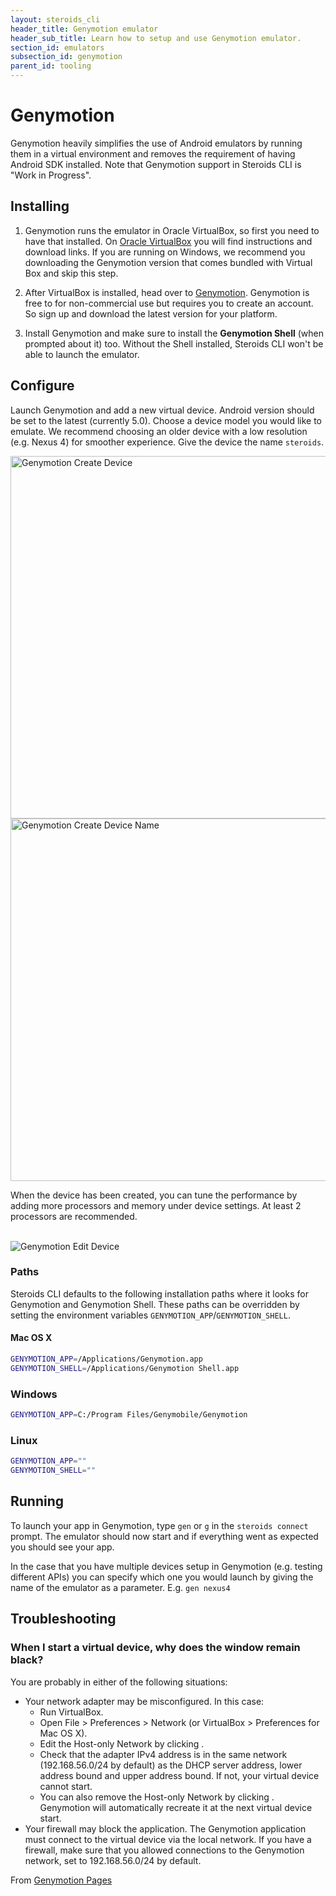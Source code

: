 ```yaml
---
layout: steroids_cli
header_title: Genymotion emulator
header_sub_title: Learn how to setup and use Genymotion emulator.
section_id: emulators
subsection_id: genymotion
parent_id: tooling
---
```

# Genymotion

Genymotion heavily simplifies the use of Android emulators by running them in a virtual environment and removes the requirement of having Android SDK installed.
Note that Genymotion support in Steroids CLI is "Work in Progress".

## Installing

1. Genymotion runs the emulator in Oracle VirtualBox, so first you need to have that installed. On [Oracle VirtualBox](https://www.virtualbox.org/) you will find instructions and download links. If you are running on Windows, we recommend you downloading the Genymotion version that comes bundled with Virtual Box and skip this step.

2. After VirtualBox is installed, head over to [Genymotion](http://www.genymotion.com/). Genymotion is free to for non-commercial use but requires you to create an account. So sign up and download the latest version for your platform.

3. Install Genymotion and make sure to install the **Genymotion Shell** (when prompted about it) too. Without the Shell installed, Steroids CLI won't be able to launch the emulator.

## Configure

Launch Genymotion and add a new virtual device. Android version should be set to the latest (currently 5.0). Choose a device model you would like to emulate. We recommend choosing an older device with a low resolution (e.g. Nexus 4) for smoother experience. Give the device the name `steroids`.

<img src="/img/tooling/emulators/genymotion-create-1.png" alt="Genymotion Create Device" height="580" width="790">

<img src="/img/tooling/emulators/genymotion-create-2.png" alt="Genymotion Create Device Name" height="580" width="790">

When the device has been created, you can tune the performance by adding more processors and memory under device settings. At least 2 processors are recommended.

<br>
<img src="/img/tooling/emulators/genymotion-edit.png" alt="Genymotion Edit Device">

### Paths

Steroids CLI defaults to the following installation paths where it looks for Genymotion and Genymotion Shell.
These paths can be overridden by setting the environment variables `GENYMOTION_APP`/`GENYMOTION_SHELL`.

#### Mac OS X
```bash
GENYMOTION_APP=/Applications/Genymotion.app
GENYMOTION_SHELL=/Applications/Genymotion Shell.app
```

### Windows
```bash
GENYMOTION_APP=C:/Program Files/Genymobile/Genymotion
```

### Linux
```bash
GENYMOTION_APP=""
GENYMOTION_SHELL=""
```

## Running

To launch your app in Genymotion, type `gen` or `g` in the `steroids connect` prompt. The emulator should now start and if everything went as expected you should see your app.

In the case that you have multiple devices setup in Genymotion (e.g. testing different APIs) you can specify which one you would launch by giving the name of the emulator as a parameter. E.g. `gen nexus4`


## Troubleshooting

### When I start a virtual device, why does the window remain black?

You are probably in either of the following situations:

- Your network adapter may be misconfigured. In this case:
  - Run VirtualBox.
  - Open File > Preferences > Network (or VirtualBox > Preferences for Mac OS X).
  - Edit the Host-only Network by clicking .
  - Check that the adapter IPv4 address is in the same network (192.168.56.0/24 by default) as the DHCP server address, lower address bound and upper address bound. If not, your virtual device cannot start.
  - You can also remove the Host-only Network by clicking . Genymotion will automatically recreate it at the next virtual device start.
- Your firewall may block the application. The Genymotion application must connect to the virtual device via the local network. If you have a firewall, make sure that you allowed connections to the Genymotion network, set to 192.168.56.0/24 by default.

From [Genymotion Pages](https://cloud.genymotion.com/page/faq/#collapse-nostart)
